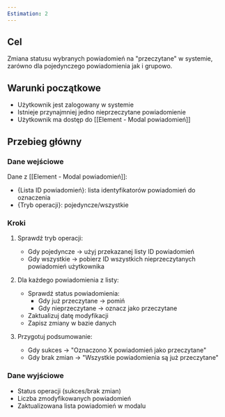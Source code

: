 ```yaml
---
Estimation: 2
---
```


## Cel

Zmiana statusu wybranych powiadomień na "przeczytane" w systemie, zarówno dla pojedynczego powiadomienia jak i grupowo.

## Warunki początkowe

- Użytkownik jest zalogowany w systemie
- Istnieje przynajmniej jedno nieprzeczytane powiadomienie
- Użytkownik ma dostęp do [[Element - Modal powiadomień]]

## Przebieg główny

### Dane wejściowe

Dane z [[Element - Modal powiadomień]]:

- {Lista ID powiadomień}: lista identyfikatorów powiadomień do oznaczenia
- {Tryb operacji}: pojedyncze/wszystkie

### Kroki

1. Sprawdź tryb operacji:
   - Gdy pojedyncze → użyj przekazanej listy ID powiadomień
   - Gdy wszystkie → pobierz ID wszystkich nieprzeczytanych powiadomień użytkownika

2. Dla każdego powiadomienia z listy:
   - Sprawdź status powiadomienia:
     - Gdy już przeczytane → pomiń
     - Gdy nieprzeczytane → oznacz jako przeczytane
   - Zaktualizuj datę modyfikacji
   - Zapisz zmiany w bazie danych

3. Przygotuj podsumowanie:
   - Gdy sukces → "Oznaczono X powiadomień jako przeczytane"
   - Gdy brak zmian → "Wszystkie powiadomienia są już przeczytane"

### Dane wyjściowe

- Status operacji (sukces/brak zmian)
- Liczba zmodyfikowanych powiadomień
- Zaktualizowana lista powiadomień w modalu

